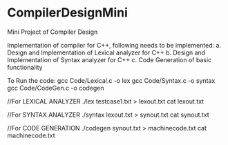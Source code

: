 # CompilerDesignMini
Mini Project of Compiler Design

Implementation of compiler for C++, following needs to be implemented:
a.	Design and Implementation of Lexical analyzer for C++
b.	Design and Implementation of Syntax analyzer for C++
c.  Code Generation of basic functionality


To Run the code: 
gcc Code/Lexical.c -o lex
gcc Code/Syntax.c -o syntax
gcc Code/CodeGen.c -o codegen

//For LEXICAL ANALYZER
./lex testcase1.txt > lexout.txt
cat lexout.txt

//For SYNTAX ANALYZER
./syntax lexout.txt > synout.txt
cat synout.txt

//For CODE GENERATION
./codegen synout.txt > machinecode.txt
cat machinecode.txt
